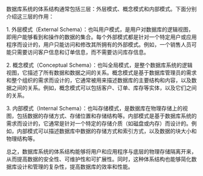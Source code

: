 数据库系统的体系结构通常包括三层：外层模式、概念模式和内部模式。下面分别介绍这三层的作用：  
  
1. 外层模式（External Schema）：也叫用户模式，是用户对数据库的逻辑视图，即用户能够看到和操作的数据的集合。每个外部模式都是针对一个特定用户或应用程序而设计的，用户只能访问和修改其所拥有的外部模式。例如，一个销售人员可能只需要访问客户信息和订单信息，而不需要访问库存信息。  
  
2. 概念模式（Conceptual Schema）：也叫全局模式，是整个数据库系统的逻辑视图，它描述了所有数据和数据之间的关系。概念模式是基于数据库管理员的需求和整个组织的需求而设计的，它通常被用来描述数据库的主要结构和内容，以及数据之间的关系。例如，概念模式可以包括客户、订单、库存等实体，以及它们之间的关系。  
  
3. 内部模式（Internal Schema）：也叫存储模式，是数据库在物理存储上的视图，包括数据的存储方式、存储位置和存储结构等。内部模式是基于数据库系统的需求而设计的，它通常是针对一个特定的存储介质（如磁盘或内存）而设计的。例如，内部模式可以描述数据库中数据的存储方式和索引方式，以及数据的块大小和物理结构等。  


总之，数据库系统的体系结构能够将用户和应用程序与底层的物理存储隔离开来，从而提高数据的安全性、可维护性和可扩展性。同时，这种体系结构也能够简化数据库设计和管理的复杂性，提高数据库的效率和性能。